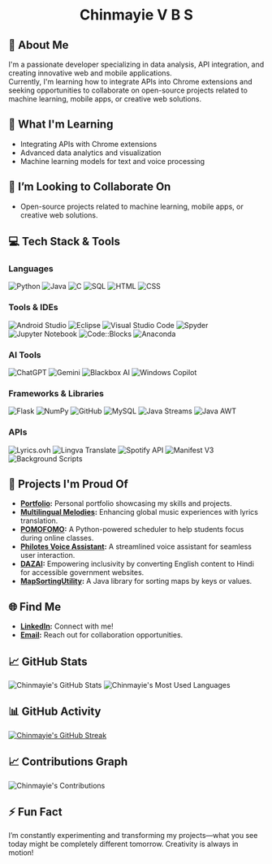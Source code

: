 <h1 align="center">Chinmayie V B S</h1>

## 🌟 About Me 

I'm a passionate developer specializing in data analysis, API integration, and creating innovative web and mobile applications.  
Currently, I'm learning how to integrate APIs into Chrome extensions and seeking opportunities to collaborate on open-source projects related to machine learning, mobile apps, or creative web solutions.

## 🌱 What I'm Learning
- Integrating APIs with Chrome extensions
- Advanced data analytics and visualization
- Machine learning models for text and voice processing

## 💞️ I’m Looking to Collaborate On
- Open-source projects related to machine learning, mobile apps, or creative web solutions.

## 💻 Tech Stack & Tools

### Languages
![Python](https://img.shields.io/badge/Python-3776AB?style=for-the-badge&logo=python&logoColor=white)
![Java](https://img.shields.io/badge/Java-ED8B00?style=for-the-badge&logo=java&logoColor=white)
![C](https://img.shields.io/badge/C-00599C?style=for-the-badge&logo=c&logoColor=white)
![SQL](https://img.shields.io/badge/SQL-4479A1?style=for-the-badge&logo=postgresql&logoColor=white)
![HTML](https://img.shields.io/badge/HTML5-E34F26?style=for-the-badge&logo=html5&logoColor=white)
![CSS](https://img.shields.io/badge/CSS3-1572B6?style=for-the-badge&logo=css3&logoColor=white)

### Tools & IDEs
![Android Studio](https://img.shields.io/badge/Android_Studio-3DDC84?style=for-the-badge&logo=android-studio&logoColor=white)
![Eclipse](https://img.shields.io/badge/Eclipse-2C2255?style=for-the-badge&logo=EclipseIDE&logoColor=white)
![Visual Studio Code](https://img.shields.io/badge/Visual_Studio_Code-0078d7?style=for-the-badge&logo=visual-studio-code&logoColor=white)
![Spyder](https://img.shields.io/badge/Spyder-FF0000?style=for-the-badge&logo=spyder-ide&logoColor=white)
![Jupyter Notebook](https://img.shields.io/badge/Jupyter_Notebook-F37626?style=for-the-badge&logo=jupyter&logoColor=white)
![Code::Blocks](https://img.shields.io/badge/Code::Blocks-007ACC?style=for-the-badge&logo=code-blocks&logoColor=white)
![Anaconda](https://img.shields.io/badge/Anaconda-44A833?style=for-the-badge&logo=anaconda&logoColor=white)

### AI Tools
![ChatGPT](https://img.shields.io/badge/ChatGPT-00A3FF?style=for-the-badge&logo=openai&logoColor=white)
![Gemini](https://img.shields.io/badge/Gemini-FF5722?style=for-the-badge&logo=google&logoColor=white)
![Blackbox AI](https://img.shields.io/badge/Blackbox_AI-000000?style=for-the-badge&logo=google&logoColor=white)
![Windows Copilot](https://img.shields.io/badge/Windows_Copilot-0078D4?style=for-the-badge&logo=windows&logoColor=white)

### Frameworks & Libraries
![Flask](https://img.shields.io/badge/Flask-000000?style=for-the-badge&logo=flask&logoColor=white)
![NumPy](https://img.shields.io/badge/NumPy-013243?style=for-the-badge&logo=numpy&logoColor=white)
![GitHub](https://img.shields.io/badge/GitHub-181717?style=for-the-badge&logo=github&logoColor=white)
![MySQL](https://img.shields.io/badge/MySQL-4479A1?style=for-the-badge&logo=mysql&logoColor=white)
![Java Streams](https://img.shields.io/badge/Java_Streams-007396?style=for-the-badge&logo=java&logoColor=white)
![Java AWT](https://img.shields.io/badge/Java_AWT-007396?style=for-the-badge&logo=java&logoColor=white)

### APIs
![Lyrics.ovh](https://img.shields.io/badge/Lyrics.ovh-FFDD00?style=for-the-badge&logo=lyrics&logoColor=black)
![Lingva Translate](https://img.shields.io/badge/Lingva_Translate-007ACC?style=for-the-badge&logo=microsoft-azure&logoColor=white)
![Spotify API](https://img.shields.io/badge/Spotify_API-1DB954?style=for-the-badge&logo=spotify&logoColor=white)
![Manifest V3](https://img.shields.io/badge/Manifest_V3-009688?style=for-the-badge&logo=google-chrome&logoColor=white)
![Background Scripts](https://img.shields.io/badge/Background_Scripts-4CAF50?style=for-the-badge&logo=google-chrome&logoColor=white)


## 🚀 Projects I'm Proud Of

- **[Portfolio](https://chinnima28.github.io/portfolio/):** Personal portfolio showcasing my skills and projects.
- **[Multilingual Melodies](https://github.com/Chinnima28/multilingual-melodies):** Enhancing global music experiences with lyrics translation.
- **[POMOFOMO](https://github.com/Chinnima28/POMOFOMO):** A Python-powered scheduler to help students focus during online classes.
- **[Philotes Voice Assistant](https://github.com/Chinnima28/Philotes-Voice-Assistant):** A streamlined voice assistant for seamless user interaction.
- **[DAZAI](https://github.com/Chinnima28/dazai):** Empowering inclusivity by converting English content to Hindi for accessible government websites.
- **[MapSortingUtility](https://github.com/Chinnima28/MapSortingUtility):** A Java library for sorting maps by keys or values.

## 🌐 Find Me

- **[LinkedIn](https://www.linkedin.com/in/chinmayievbs20032805/):** Connect with me!
- **[Email](mailto:chinmayiesubramanian@gmail.com):** Reach out for collaboration opportunities.

## 📈 GitHub Stats

![Chinmayie's GitHub Stats](https://github-readme-stats.vercel.app/api?username=Chinnima28&show_icons=true&hide_title=true&hide=prs&count_private=true&theme=radical)
![Chinmayie's Most Used Languages](https://github-readme-stats.vercel.app/api/top-langs/?username=Chinnima28&layout=compact&theme=radical)

## 📊 GitHub Activity

[![Chinmayie's GitHub Streak](https://github-readme-streak-stats.herokuapp.com/?user=Chinnima28&theme=radical&hide_border=true)](https://github.com/Chinnima28)

## 📈 Contributions Graph

![Chinmayie's Contributions](https://github-profile-summary-cards.vercel.app/api/cards/profile-details?username=Chinnima28&theme=solarized_dark)


## ⚡ Fun Fact

I’m constantly experimenting and transforming my projects—what you see today might be completely different tomorrow. Creativity is always in motion!

<!---
Chinnima28/Chinnima28 is a ✨ special ✨ repository because its `README.md` (this file) appears on your GitHub profile.
You can click the Preview link to take a look at your changes.
--->
